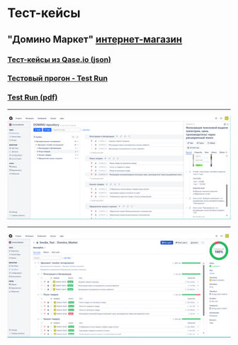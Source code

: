 # Тест-кейсы

## "Домино Маркет" [интернет-магазин](https://dominomarket.kz/)
### [Тест-кейсы из Qase.io (json)](https://drive.google.com/file/d/1S9nzHnGEzyolfokhwCNa9VFbsMukHOqB/view?usp=sharing)

### [Тестовый прогон - Test Run](https://app.qase.io/public/report/a3caebb561c9ef7fd870dfcf6cf3efa40cdaedd3)
### [Test Run (pdf)](https://drive.google.com/file/d/1wn6xju1sADtAM3lZt7_jXESrBdkSXhw3/view?usp=sharing)

---

![Header](https://github.com/VladimirBychkov33/test_case/blob/main/%D0%B4%D0%BE%D0%BC%D0%B8%D0%BD%20-%20%D1%81%D0%BA%D1%80%D0%B8%D0%BD%20%D1%82%D0%B5%D1%81%D1%82-%D0%BA%D0%B5%D0%B9%D1%81%D0%BE%D0%B2.png)

---

![Header](https://github.com/VladimirBychkov33/test_case/blob/main/%D0%B4%D0%BE%D0%BC%D0%B8%D0%BD%20-%20%D1%81%D0%BA%D1%80%D0%B8%D0%BD%20%D1%82%D0%B5%D1%81%D1%82-%D1%80%D0%B0%D0%BD%D0%B0.png)


